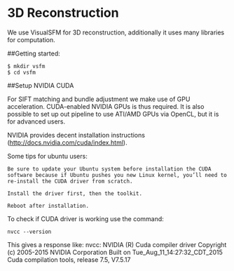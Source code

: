 # 3D Reconstruction
We use VisualSFM for 3D reconstruction, additionally it uses many libraries for computation.

##Getting started:

    $ mkdir vsfm
    $ cd vsfm

##Setup NVIDIA CUDA

For SIFT matching and bundle adjustment we make use of GPU acceleration. CUDA-enabled NVIDIA GPUs is thus required.
It is also possible to set up out pipeline to use ATI/AMD GPUs via OpenCL, but it is for advanced users.

NVIDIA provides decent installation instructions (http://docs.nvidia.com/cuda/index.html).

Some tips for ubuntu users:
    
    Be sure to update your Ubuntu system before installation the CUDA software because if Ubuntu pushes you new Linux kernel, you’ll need to re-install the CUDA driver from scratch. 
    
    Install the driver first, then the toolkit.
    
    Reboot after installation.

To check if CUDA driver is working use the command:

    nvcc --version
 This gives a response like:
 nvcc: NVIDIA (R) Cuda compiler driver
 Copyright (c) 2005-2015 NVIDIA Corporation
 Built on Tue_Aug_11_14:27:32_CDT_2015
 Cuda compilation tools, release 7.5, V7.5.17



